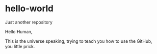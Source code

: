 # hello-world
Just another repository

Hello Human,

This is the universe speaking, trying to teach you how to use the GitHub, you little prick.
